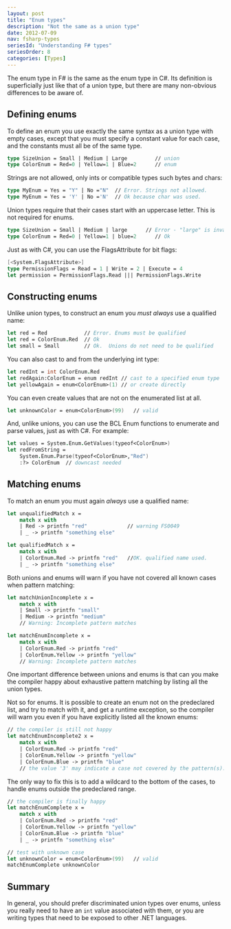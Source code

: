 ```yaml
---
layout: post
title: "Enum types"
description: "Not the same as a union type"
date: 2012-07-09
nav: fsharp-types
seriesId: "Understanding F# types"
seriesOrder: 8
categories: [Types]
---
```


The enum type in F# is the same as the enum type in C#.  Its definition is superficially just like that of a union type, but there are many non-obvious differences to be aware of.

## Defining enums

To define an enum you use exactly the same syntax as a union type with empty cases, except that you must specify a constant value for each case, and the constants must all be of the same type.

```fsharp
type SizeUnion = Small | Medium | Large         // union
type ColorEnum = Red=0 | Yellow=1 | Blue=2      // enum
```

Strings are not allowed, only ints or compatible types such bytes and chars:

```fsharp
type MyEnum = Yes = "Y" | No ="N"  // Error. Strings not allowed.
type MyEnum = Yes = 'Y' | No ='N'  // Ok because char was used.
```

Union types require that their cases start with an uppercase letter. This is not required for enums.

```fsharp
type SizeUnion = Small | Medium | large      // Error - "large" is invalid.
type ColorEnum = Red=0 | Yellow=1 | blue=2      // Ok
```

Just as with C#, you can use the FlagsAttribute for bit flags:

```fsharp
[<System.FlagsAttribute>]
type PermissionFlags = Read = 1 | Write = 2 | Execute = 4
let permission = PermissionFlags.Read ||| PermissionFlags.Write
```

## Constructing enums

Unlike union types, to construct an enum you *must always* use a qualified name:

```fsharp
let red = Red            // Error. Enums must be qualified
let red = ColorEnum.Red  // Ok
let small = Small        // Ok.  Unions do not need to be qualified
```

You can also cast to and from the underlying int type:

```fsharp
let redInt = int ColorEnum.Red
let redAgain:ColorEnum = enum redInt // cast to a specified enum type
let yellowAgain = enum<ColorEnum>(1) // or create directly
```

You can even create values that are not on the enumerated list at all.

```fsharp
let unknownColor = enum<ColorEnum>(99)   // valid
```

And, unlike unions, you can use the BCL Enum functions to enumerate and parse values, just as with C#. For example:

```fsharp
let values = System.Enum.GetValues(typeof<ColorEnum>)
let redFromString =
    System.Enum.Parse(typeof<ColorEnum>,"Red")
    :?> ColorEnum  // downcast needed
```

## Matching enums

To match an enum you must again *always* use a qualified name:

```fsharp
let unqualifiedMatch x =
    match x with
    | Red -> printfn "red"             // warning FS0049
    | _ -> printfn "something else"

let qualifiedMatch x =
    match x with
    | ColorEnum.Red -> printfn "red"   //OK. qualified name used.
    | _ -> printfn "something else"
```

Both unions and enums will warn if you have not covered all known cases when pattern matching:

```fsharp
let matchUnionIncomplete x =
    match x with
    | Small -> printfn "small"
    | Medium -> printfn "medium"
    // Warning: Incomplete pattern matches

let matchEnumIncomplete x =
    match x with
    | ColorEnum.Red -> printfn "red"
    | ColorEnum.Yellow -> printfn "yellow"
    // Warning: Incomplete pattern matches
```

One important difference between unions and enums is that can you make the compiler happy about exhaustive pattern matching by listing all the union types.

Not so for enums. It is possible to create an enum not on the predeclared list, and try to match with it, and get a runtime exception, so the compiler will warn you even if you have explicitly
listed all the known enums:

```fsharp
// the compiler is still not happy
let matchEnumIncomplete2 x =
    match x with
    | ColorEnum.Red -> printfn "red"
    | ColorEnum.Yellow -> printfn "yellow"
    | ColorEnum.Blue -> printfn "blue"
    // the value '3' may indicate a case not covered by the pattern(s).
```

The only way to fix this is to add a wildcard to the bottom of the cases, to handle enums outside the predeclared range.

```fsharp
// the compiler is finally happy
let matchEnumComplete x =
    match x with
    | ColorEnum.Red -> printfn "red"
    | ColorEnum.Yellow -> printfn "yellow"
    | ColorEnum.Blue -> printfn "blue"
    | _ -> printfn "something else"

// test with unknown case
let unknownColor = enum<ColorEnum>(99)   // valid
matchEnumComplete unknownColor
```

## Summary

In general, you should prefer discriminated union types over enums, unless you really need to have an `int` value associated with them,
or you are writing types that need to be exposed to other .NET languages.